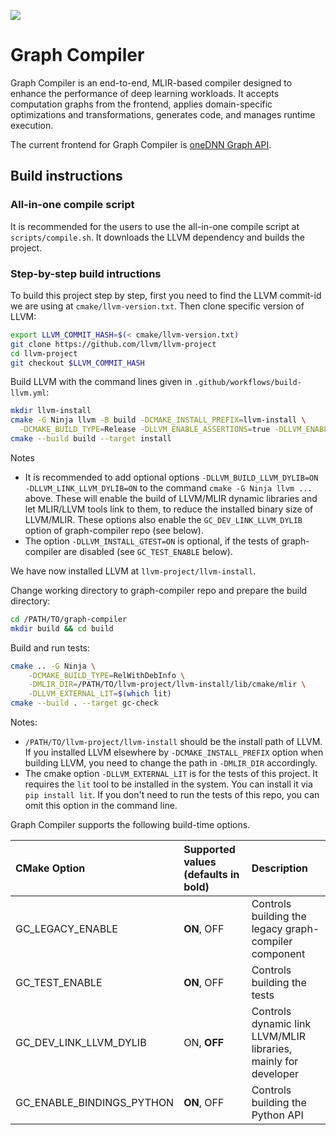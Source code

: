 [<img src="https://scan.coverity.com/projects/30281/badge.svg">](https://scan.coverity.com/projects/intel-graph-compiler)

# Graph Compiler
Graph Compiler is an end-to-end, MLIR-based compiler designed to enhance the performance of deep learning workloads. It accepts computation graphs from the frontend, applies domain-specific optimizations and transformations, generates code, and manages runtime execution.

The current frontend for Graph Compiler is [oneDNN Graph API](https://oneapi-src.github.io/oneDNN/graph_extension.html).

## Build instructions

### All-in-one compile script

It is recommended for the users to use the all-in-one compile script at `scripts/compile.sh`. It downloads the LLVM dependency and builds the project.

### Step-by-step build intructions

To build this project step by step, first you need to find the LLVM commit-id we are using at `cmake/llvm-version.txt`. Then clone specific version of LLVM:

```bash
export LLVM_COMMIT_HASH=$(< cmake/llvm-version.txt)
git clone https://github.com/llvm/llvm-project
cd llvm-project
git checkout $LLVM_COMMIT_HASH
```

Build LLVM with the command lines given in `.github/workflows/build-llvm.yml`:

```bash
mkdir llvm-install
cmake -G Ninja llvm -B build -DCMAKE_INSTALL_PREFIX=llvm-install \
  -DCMAKE_BUILD_TYPE=Release -DLLVM_ENABLE_ASSERTIONS=true -DLLVM_ENABLE_PROJECTS="mlir" -DLLVM_TARGETS_TO_BUILD="X86" -DLLVM_INSTALL_UTILS=true -DCMAKE_EXPORT_COMPILE_COMMANDS=ON -DLLVM_INSTALL_GTEST=ON
cmake --build build --target install
```

Notes
 * It is recommended to add optional options `-DLLVM_BUILD_LLVM_DYLIB=ON -DLLVM_LINK_LLVM_DYLIB=ON` to the command `cmake -G Ninja llvm ...` above. These will enable the build of LLVM/MLIR dynamic libraries and let MLIR/LLVM tools link to them, to reduce the installed binary size of LLVM/MLIR. These options also enable the `GC_DEV_LINK_LLVM_DYLIB` option of graph-compiler repo (see below).
 * The option `-DLLVM_INSTALL_GTEST=ON` is optional, if the tests of graph-compiler are disabled (see `GC_TEST_ENABLE` below).

We have now installed LLVM at `llvm-project/llvm-install`.

Change working directory to graph-compiler repo and prepare the build directory:

```bash
cd /PATH/TO/graph-compiler
mkdir build && cd build
```

Build and run tests:

```bash
cmake .. -G Ninja \
    -DCMAKE_BUILD_TYPE=RelWithDebInfo \
    -DMLIR_DIR=/PATH/TO/llvm-project/llvm-install/lib/cmake/mlir \
    -DLLVM_EXTERNAL_LIT=$(which lit)
cmake --build . --target gc-check
```

Notes:
 * `/PATH/TO/llvm-project/llvm-install` should be the install path of LLVM. If you installed LLVM elsewhere by `-DCMAKE_INSTALL_PREFIX` option when building LLVM, you need to change the path in `-DMLIR_DIR` accordingly.
 *  The cmake option `-DLLVM_EXTERNAL_LIT` is for the tests of this project. It requires the `lit` tool to be installed in the system. You can install it via `pip install lit`. If you don't need to run the tests of this repo, you can omit this option in the command line.

Graph Compiler supports the following build-time options.

| CMake Option                    | Supported values (defaults in bold)    | Description                                                                            |
|:--------------------------------|:---------------------------------------|:---------------------------------------------------------------------------------------|
| GC_LEGACY_ENABLE                | **ON**, OFF                            | Controls building the legacy graph-compiler component                                  |
| GC_TEST_ENABLE                  | **ON**, OFF                            | Controls building the tests                                                            |
| GC_DEV_LINK_LLVM_DYLIB          | ON, **OFF**                            | Controls dynamic link LLVM/MLIR libraries, mainly for developer                        |
| GC_ENABLE_BINDINGS_PYTHON       | **ON**, OFF                            | Controls building the Python API                                                       |

